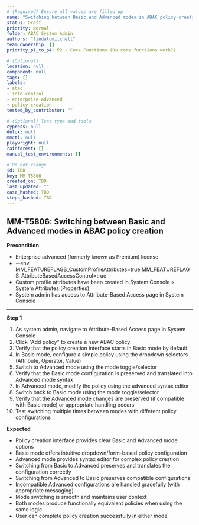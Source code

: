 ```yaml
---
# (Required) Ensure all values are filled up
name: "Switching between Basic and Advanced modes in ABAC policy creation"
status: Draft
priority: Normal
folder: ABAC System Admin
authors: "lindalumitchell"
team_ownership: []
priority_p1_to_p4: P2 - Core Functions (Do core functions work?)

# (Optional)
location: null
component: null
tags: []
labels:
- abac
- info-control
- enterprise-advanced
- policy-creation
tested_by_contributor: ""

# (Optional) Test type and tools
cypress: null
detox: null
mmctl: null
playwright: null
rainforest: []
manual_test_environments: []

# Do not change
id: TBD
key: MM-T5806
created_on: TBD
last_updated: ""
case_hashed: TBD
steps_hashed: TBD
---
```


<!-- (Auto-generated) Based on frontmatter's "key" and "name" -->

## MM-T5806: Switching between Basic and Advanced modes in ABAC policy creation

**Precondition**

- Enterprise advanced (formerly known as Premium) license
- --env MM_FEATUREFLAGS_CustomProfileAttributes=true,MM_FEATUREFLAGS_AttributeBasedAccessControl=true
- Custom profile attributes have been created in System Console > System Attributes (Properties)
- System admin has access to Attribute-Based Access page in System Console

---

**Step 1**

1. As system admin, navigate to Attribute-Based Access page in System Console
2. Click "Add policy" to create a new ABAC policy
3. Verify that the policy creation interface starts in Basic mode by default
4. In Basic mode, configure a simple policy using the dropdown selectors (Attribute, Operator, Value)
5. Switch to Advanced mode using the mode toggle/selector
6. Verify that the Basic mode configuration is preserved and translated into Advanced mode syntax
7. In Advanced mode, modify the policy using the advanced syntax editor
8. Switch back to Basic mode using the mode toggle/selector
9. Verify that the Advanced mode changes are preserved (if compatible with Basic mode) or appropriate handling occurs
10. Test switching multiple times between modes with different policy configurations

**Expected**

- Policy creation interface provides clear Basic and Advanced mode options
- Basic mode offers intuitive dropdown/form-based policy configuration
- Advanced mode provides syntax editor for complex policy creation
- Switching from Basic to Advanced preserves and translates the configuration correctly
- Switching from Advanced to Basic preserves compatible configurations
- Incompatible Advanced configurations are handled gracefully (with appropriate messaging)
- Mode switching is smooth and maintains user context
- Both modes produce functionally equivalent policies when using the same logic
- User can complete policy creation successfully in either mode
